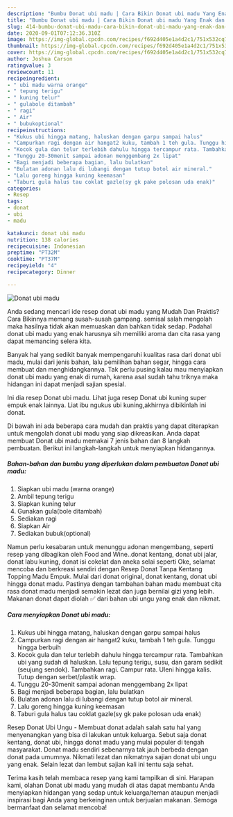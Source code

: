 ```yaml
---
description: "Bumbu Donat ubi madu | Cara Bikin Donat ubi madu Yang Enak dan Simpel"
title: "Bumbu Donat ubi madu | Cara Bikin Donat ubi madu Yang Enak dan Simpel"
slug: 414-bumbu-donat-ubi-madu-cara-bikin-donat-ubi-madu-yang-enak-dan-simpel
date: 2020-09-01T07:12:36.310Z
image: https://img-global.cpcdn.com/recipes/f692d405e1a4d2c1/751x532cq70/donat-ubi-madu-foto-resep-utama.jpg
thumbnail: https://img-global.cpcdn.com/recipes/f692d405e1a4d2c1/751x532cq70/donat-ubi-madu-foto-resep-utama.jpg
cover: https://img-global.cpcdn.com/recipes/f692d405e1a4d2c1/751x532cq70/donat-ubi-madu-foto-resep-utama.jpg
author: Joshua Carson
ratingvalue: 3
reviewcount: 11
recipeingredient:
- " ubi madu warna orange"
- " tepung terigu"
- " kuning telur"
- " gulabole ditambah"
- " ragi"
- " Air"
- " bubukoptional"
recipeinstructions:
- "Kukus ubi hingga matang, haluskan dengan garpu sampai halus"
- "Campurkan ragi dengan air hangat2 kuku, tambah 1 teh gula. Tunggu hingga berbuih"
- "Kocok gula dan telur terlebih dahulu hingga tercampur rata. Tambahkan ubi yang sudah di haluskan. Lalu tepung terigu, susu, dan garam sedikit (seujung sendok). Tambahkan ragi. Campur rata. Uleni hingga kalis. Tutup dengan serbet/plastik wrap."
- "Tunggu 20-30menit sampai adonan menggembang 2x lipat"
- "Bagi menjadi beberapa bagian, lalu bulatkan"
- "Bulatan adonan lalu di lubangi dengan tutup botol air mineral."
- "Lalu goreng hingga kuning keemasan"
- "Taburi gula halus tau coklat gazle(sy gk pake polosan uda enak)"
categories:
- Resep
tags:
- donat
- ubi
- madu

katakunci: donat ubi madu 
nutrition: 138 calories
recipecuisine: Indonesian
preptime: "PT32M"
cooktime: "PT37M"
recipeyield: "4"
recipecategory: Dinner

---
```



![Donat ubi madu](https://img-global.cpcdn.com/recipes/f692d405e1a4d2c1/751x532cq70/donat-ubi-madu-foto-resep-utama.jpg)

Anda sedang mencari ide resep donat ubi madu yang Mudah Dan Praktis? Cara Bikinnya memang susah-susah gampang. semisal salah mengolah maka hasilnya tidak akan memuaskan dan bahkan tidak sedap. Padahal donat ubi madu yang enak harusnya sih memiliki aroma dan cita rasa yang dapat memancing selera kita.

Banyak hal yang sedikit banyak mempengaruhi kualitas rasa dari donat ubi madu, mulai dari jenis bahan, lalu pemilihan bahan segar, hingga cara membuat dan menghidangkannya. Tak perlu pusing kalau mau menyiapkan donat ubi madu yang enak di rumah, karena asal sudah tahu triknya maka hidangan ini dapat menjadi sajian spesial.

Ini dia resep Donat ubi madu. Lihat juga resep Donat ubi kuning super empuk enak lainnya. Liat ibu ngukus ubi kuning,akhirnya dibikinlah ini donat.


Di bawah ini ada beberapa cara mudah dan praktis yang dapat diterapkan untuk mengolah donat ubi madu yang siap dikreasikan. Anda dapat membuat Donat ubi madu memakai 7 jenis bahan dan 8 langkah pembuatan. Berikut ini langkah-langkah untuk menyiapkan hidangannya.

<!--inarticleads1-->

##### Bahan-bahan dan bumbu yang diperlukan dalam pembuatan Donat ubi madu:

1. Siapkan  ubi madu (warna orange)
1. Ambil  tepung terigu
1. Siapkan  kuning telur
1. Gunakan  gula(bole ditambah)
1. Sediakan  ragi
1. Siapkan  Air
1. Sediakan  bubuk(optional)


Namun perlu kesabaran untuk menunggu adonan mengembang, seperti resep yang dibagikan oleh Food and Wine..donat kentang, donat ubi jalar, donat labu kuning, donat isi cokelat dan aneka selai seperti Oke, selamat mencoba dan berkreasi sendiri dengan Resep Donat Tanpa Kentang Topping Madu Empuk. Mulai dari donat original, donat kentang, donat ubi hingga donat madu. Pastinya dengan tambahan bahan madu membuat cita rasa donat madu menjadi semakin lezat dan juga bernilai gizi yang lebih. Makanan donat dapat diolah ✅ dari bahan ubi ungu yang enak dan nikmat. 

<!--inarticleads2-->

##### Cara menyiapkan Donat ubi madu:

1. Kukus ubi hingga matang, haluskan dengan garpu sampai halus
1. Campurkan ragi dengan air hangat2 kuku, tambah 1 teh gula. Tunggu hingga berbuih
1. Kocok gula dan telur terlebih dahulu hingga tercampur rata. Tambahkan ubi yang sudah di haluskan. Lalu tepung terigu, susu, dan garam sedikit (seujung sendok). Tambahkan ragi. Campur rata. Uleni hingga kalis. Tutup dengan serbet/plastik wrap.
1. Tunggu 20-30menit sampai adonan menggembang 2x lipat
1. Bagi menjadi beberapa bagian, lalu bulatkan
1. Bulatan adonan lalu di lubangi dengan tutup botol air mineral.
1. Lalu goreng hingga kuning keemasan
1. Taburi gula halus tau coklat gazle(sy gk pake polosan uda enak)


Resep Donat Ubi Ungu - Membuat donat adalah salah satu hal yang menyenangkan yang bisa di lakukan untuk keluarga. Sebut saja donat kentang, donat ubi, hingga donat madu yang mulai populer di tengah masyarakat. Donat madu sendiri sebenarnya tak jauh berbeda dengan donat pada umumnya. Nikmati lezat dan nikmatnya sajian donat ubi ungu yang enak. Selain lezat dan lembut sajian kali ini tentu saja sehat. 

Terima kasih telah membaca resep yang kami tampilkan di sini. Harapan kami, olahan Donat ubi madu yang mudah di atas dapat membantu Anda menyiapkan hidangan yang sedap untuk keluarga/teman ataupun menjadi inspirasi bagi Anda yang berkeinginan untuk berjualan makanan. Semoga bermanfaat dan selamat mencoba!

